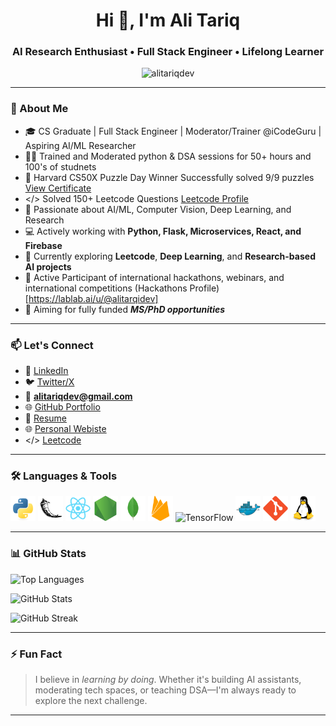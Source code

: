 <h1 align="center">Hi 👋, I'm Ali Tariq</h1>
<h3 align="center">AI Research Enthusiast • Full Stack Engineer • Lifelong Learner</h3>

<p align="center">
  <img src="https://komarev.com/ghpvc/?username=alitariqdev&label=Profile%20views&color=0e75b6&style=flat" alt="alitariqdev" />
</p>

---

### 🚀 About Me

- 🎓 CS Graduate | Full Stack Engineer | Moderator/Trainer  @iCodeGuru | Aspiring AI/ML Researcher
- 🧑‍🏫 Trained and Moderated python & DSA sessions for 50+ hours and 100's of studnets
- 🧩 Harvard CS50X Puzzle Day Winner Successfully solved 9/9 puzzles [View Certificate](https://certificates.cs50.io/ea693359-4a14-4f35-8f14-a346d63c7ee6.pdf?size=letter)
- </> Solved 150+ Leetcode Questions [Leetcode Profile](https://leetcode.com/alitariqdev)
- 🔬 Passionate about AI/ML, Computer Vision, Deep Learning, and Research
- 💻 Actively working with **Python, Flask, Microservices, React, and Firebase**
- 🌱 Currently exploring **Leetcode**, **Deep Learning**, and **Research-based AI projects**
- 🧠 Active Participant of international hackathons, webinars, and international competitions (Hackathons Profile)[https://lablab.ai/u/@alitarqidev]
- 🎯 Aiming for fully funded ***MS/PhD opportunities***

---

### 📫 Let's Connect

- 💼 [LinkedIn](https://linkedin.com/in/alitariqdev)
- 🐦 [Twitter/X](https://twitter.com/alitariqdev)
- 📧 **alitariqdev@gmail.com**
- 🌐 [GitHub Portfolio](https://github.com/alitariqdev)
- 📄 [Resume](https://drive.google.com/file/d/1PfZgyHM8vByY3ORziWABD2YURvxPh7Zy/view)
- 🌐 [Personal Webiste](https://alitariq.netlify.app)
- </> [Leetcode](https://leetcode.com/alitariqdev) 
---

### 🛠️ Languages & Tools

<p align="left">
  <img src="https://raw.githubusercontent.com/devicons/devicon/master/icons/python/python-original.svg" alt="Python" width="40" />
  <img src="https://raw.githubusercontent.com/devicons/devicon/master/icons/flask/flask-original.svg" alt="Flask" width="40" />
  <img src="https://raw.githubusercontent.com/devicons/devicon/master/icons/react/react-original.svg" alt="React" width="40" />
  <img src="https://raw.githubusercontent.com/devicons/devicon/master/icons/nodejs/nodejs-original.svg" alt="Node.js" width="40" />
  <img src="https://raw.githubusercontent.com/devicons/devicon/master/icons/mongodb/mongodb-original.svg" alt="MongoDB" width="40" />
  <img src="https://raw.githubusercontent.com/devicons/devicon/master/icons/firebase/firebase-plain.svg" alt="Firebase" width="40" />
  <img src="https://www.vectorlogo.zone/logos/tensorflow/tensorflow-icon.svg" alt="TensorFlow" width="40" />
  <img src="https://raw.githubusercontent.com/devicons/devicon/master/icons/docker/docker-original.svg" alt="Docker" width="40" />
  <img src="https://raw.githubusercontent.com/devicons/devicon/master/icons/git/git-original.svg" alt="Git" width="40" />
  <img src="https://raw.githubusercontent.com/devicons/devicon/master/icons/linux/linux-original.svg" alt="Linux" width="40" />
  <!-- Add others as needed -->
</p>

---

### 📊 GitHub Stats

<p align="left">
  <img src="https://github-readme-stats.vercel.app/api/top-langs/?username=alitariqdev&layout=compact&theme=default" alt="Top Languages" />
</p>
<p align="left">
  <img src="https://github-readme-stats.vercel.app/api?username=alitariqdev&show_icons=true&theme=default" alt="GitHub Stats" />
</p>
<p align="left">
  <img src="https://github-readme-streak-stats.herokuapp.com/?user=alitariqdev&theme=default" alt="GitHub Streak" />
</p>

---

### ⚡ Fun Fact

> I believe in _learning by doing_. Whether it's building AI assistants, moderating tech spaces, or teaching DSA—I'm always ready to explore the next challenge.

---
